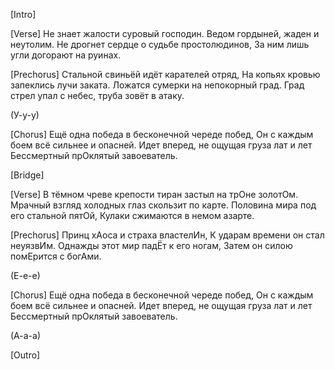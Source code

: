 [Intro]

[Verse]
Не знает жалости суровый господин.
Ведом гордыней, жаден и неутолим.
Не дрогнет сердце о судьбе простолюдинов,
За ним лишь угли догорают на руинах.

[Prechorus]
Стальной свиньёй идёт карателей отряд,
На копьях кровью запеклись лучи заката.
Ложатся сумерки на непокорный град.
Град стрел упал с небес, труба зовёт в атаку.

(У-у-у)

[Chorus]
Ещё одна победа в бесконечной череде побед,
Он с каждым боем всё сильнее и опасней.
Идет вперед, не ощущая груза лат и лет
Бессмертный прОклятый завоеватель.

[Bridge]

[Verse]
В тёмном чреве крепости тиран застыл на трОне золотОм.
Мрачный взгляд холодных глаз скользит по карте.
Половина мира под его стальной пятОй,
Кулаки сжимаются в немом азарте.

[Prechorus]
Принц хАоса и страха властелИн,
К ударам времени он стал неуязвИм.
Однажды этот мир падЁт к его ногам,
Затем он силою помЕрится с богАми.

(Е-е-е)

[Chorus]
Ещё одна победа в бесконечной череде побед,
Он с каждым боем всё сильнее и опасней.
Идет вперед, не ощущая груза лат и лет
Бессмертный прОклятый завоеватель.

(А-а-а)

[Outro]
